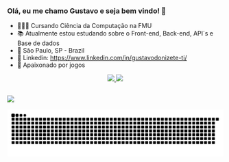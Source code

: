 ### Olá, eu me chamo Gustavo e seja bem vindo! 👋
- 👨🏽‍💻 Cursando Ciência da Computação na FMU
- 📚 Atualmente estou estudando sobre o Front-end, Back-end, API´s e Base de dados  
- 🏡 São Paulo, SP - Brazil 
- 🔹 Linkedin: https://www.linkedin.com/in/gustavodonizete-ti/
- 👾 Apaixonado por jogos

<div align="center">
  <a href="https://github.com/GustavoDonizete">
  <img height="180em" src="https://github-readme-stats.vercel.app/api?username=GustavoDonizete&show_icons=false&theme=midnight-purple&include_all_commits=true&count_private=true&hide_border=true"/>
  <img height="180em" src="https://github-readme-stats.vercel.app/api/top-langs/?username=GustavoDonizete&layout=compact&langs_count=7&theme=midnight-purple&hide_border=true"/>
</div>

  ##
  
  
<div>
   <a href="https://www.linkedin.com/in/gustavodonizete-ti/" target="_blank"><img src="https://img.shields.io/badge/-LinkedIn-%230077B5?style=for-the-badge&logo=linkedin&logoColor=white" target="_blank"></a> 
  
  ![snake gif](https://github.com/4lissxn/4lissxn/blob/output/github-contribution-grid-snake.svg)
 
</div>
